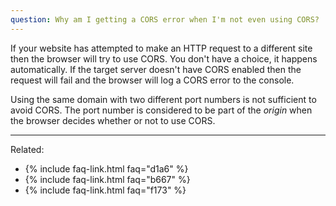 ```yaml
---
question: Why am I getting a CORS error when I'm not even using CORS?
---
```


If your website has attempted to make an HTTP request to a different site then the browser will try to use CORS. You
don't have a choice, it happens automatically. If the target server doesn't have CORS enabled then the request will fail
and the browser will log a CORS error to the console.

Using the same domain with two different port numbers is not sufficient to avoid CORS. The port number is considered
to be part of the *origin* when the browser decides whether or not to use CORS.

---

Related:

* {% include faq-link.html faq="d1a6" %}
* {% include faq-link.html faq="b667" %}
* {% include faq-link.html faq="f173" %}
